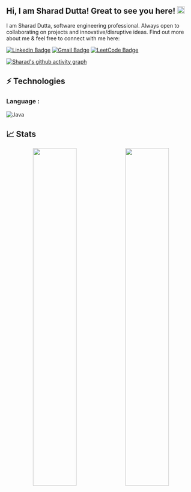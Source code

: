 ## Hi, I am Sharad Dutta! Great to see you here! <img src="https://raw.githubusercontent.com/aemmadi/aemmadi/master/wave.gif" width="20px">

I am Sharad Dutta, software engineering professional. Always open to collaborating on projects and innovative/disruptive ideas. Find out more about me & feel free to connect with me here:

[![Linkedin Badge](https://img.shields.io/badge/-SharadDutta-blue?style=flat-square&logo=Linkedin&logoColor=white&link=)](https://www.linkedin.com/in/sharadduttasrm/)
[![Gmail Badge](https://img.shields.io/badge/-sharadduttaofficial@gmail.com-c14438?style=flat-square&logo=Gmail&logoColor=white&link=mailto:sharadduttaofficial@gmail.com)](mailto:sharadduttaofficial@gmail.com)
[![LeetCode Badge](https://img.shields.io/badge/-Portfolio-black?style=flat-square&logo=Wordpress&logoColor=white&link=https://leetcode.com/sharaddutta/)](https://leetcode.com/sharaddutta/)

[![Sharad's github activity graph](https://activity-graph.herokuapp.com/graph?username=SabbitRex&theme=xcode)](https://git.io/SabbitRex)

## ⚡ Technologies

### Language :

![Java](https://img.shields.io/badge/-java-E34A86?style=flat-square&logo=java)

## 📈 Stats

<p align="center">

  <img width="48%" src="https://github-readme-stats.vercel.app/api?username=SabbitRex&show_icons=true&theme=tokyonight" />
  <img width="48%" src="https://github-readme-streak-stats.herokuapp.com/?user=SabbitRex&theme=tokyonight" />
</p>

<br>
